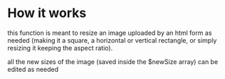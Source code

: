 # How it works

this function is meant to resize an image uploaded by an html form as needed (making it a square, a horizontal or vertical rectangle, or simply resizing it keeping the aspect ratio).

all the new sizes of the image (saved inside the $newSize array) can be edited as needed
